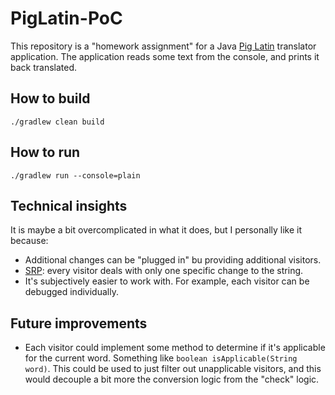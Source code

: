 # PigLatin-PoC

This repository is a "homework assignment" for a Java [Pig Latin](https://en.wikipedia.org/wiki/Pig_Latin) translator application. The application reads some text from the console, and prints it back translated.

## How to build
```
./gradlew clean build
```

## How to run
```
./gradlew run --console=plain
```

## Technical insights

It is maybe a bit overcomplicated in what it does, but I personally like it because:
- Additional changes can be "plugged in" bu providing additional visitors.
- [SRP](https://en.wikipedia.org/wiki/Single-responsibility_principle): every visitor deals with only one specific change to the string.
- It's subjectively easier to work with. For example, each visitor can be debugged individually.

## Future improvements
- Each visitor could implement some method to determine if it's applicable for the current word. Something like `boolean isApplicable(String word)`. This could be used to just filter out unapplicable visitors, and this would decouple a bit more the conversion logic from the "check" logic.
